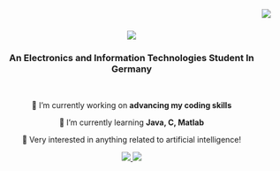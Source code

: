 <img align="right" src="https://visitor-badge.laobi.icu/badge?page_id=savasburak.README" />

<h1 align="center">
    <img src="https://readme-typing-svg.herokuapp.com/?font=Righteous&size=35&center=true&vCenter=true&width=500&height=70&duration=4000&lines=Welcome!+👋;+I'm+Burak+Savas!;" />
</h1>

<h3 align="center">An Electronics and Information Technologies Student In Germany</h3>

<br/>

<div align="center">
 
 🔭 I’m currently working on **advancing my coding skills**
 
 🌱 I’m currently learning **Java, C, Matlab**

💬 Very interested in anything related to artificial intelligence!

 </div>
 
<div align="center"> 
  <a href="mailto:savasburak2001@gmail.com">
    <img src="https://img.shields.io/badge/Gmail-333333?style=for-the-badge&logo=gmail&logoColor=red" />
  </a>
  <a href="https://www.linkedin.com/in/vonburak/" target="_blank">
    <img src="https://img.shields.io/badge/LinkedIn-0077B5?style=for-the-badge&logo=linkedin&logoColor=white" target="_blank" />
  </a>
</div>

